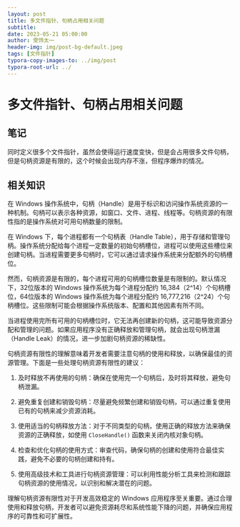 ```yaml
---
layout: post
title: 多文件指针、句柄占用相关问题
subtitle: 
date: 2023-05-21 05:00:00
author: 雯饰太一
header-img: img/post-bg-default.jpeg
tags: [文件指针]
typora-copy-images-to: ../img/post
typora-root-url: ../
---
```


# 多文件指针、句柄占用相关问题

## 笔记

同时定义很多个文件指针，虽然会使得运行速度变快，但是会占用很多文件句柄，但是句柄资源是有限的，这个时候会出现内存不涨，但程序爆炸的情况。

## 相关知识

在 Windows 操作系统中，句柄（Handle）是用于标识和访问操作系统资源的一种机制。句柄可以表示各种资源，如窗口、文件、进程、线程等。句柄资源的有限性指的是操作系统对可用句柄数量的限制。

在 Windows 下，每个进程都有一个句柄表（Handle Table），用于存储和管理句柄。操作系统分配给每个进程一定数量的初始句柄槽位，进程可以使用这些槽位来创建句柄。当进程需要更多句柄时，它可以通过请求操作系统来分配额外的句柄槽位。

然而，句柄资源是有限的，每个进程可用的句柄槽位数量是有限制的。默认情况下，32位版本的 Windows 操作系统为每个进程分配约 16,384（2^14）个句柄槽位，64位版本的 Windows 操作系统为每个进程分配约 16,777,216（2^24）个句柄槽位。这些限制可能会根据操作系统版本、配置和其他因素有所不同。

当进程使用完所有可用的句柄槽位时，它无法再创建新的句柄，这可能导致资源分配和管理的问题。如果应用程序没有正确释放和管理句柄，就会出现句柄泄漏（Handle Leak）的情况，进一步加剧句柄资源的稀缺性。

句柄资源有限性的理解意味着开发者需要注意句柄的使用和释放，以确保最佳的资源管理。下面是一些处理句柄资源有限性的建议：

1. 及时释放不再使用的句柄：确保在使用完一个句柄后，及时将其释放，避免句柄泄漏。

2. 避免重复创建和销毁句柄：尽量避免频繁创建和销毁句柄，可以通过重复使用已有的句柄来减少资源消耗。

3. 使用适当的句柄释放方法：对于不同类型的句柄，使用正确的释放方法来确保资源的正确释放，如使用 `CloseHandle()` 函数来关闭内核对象句柄。

4. 检查和优化句柄的使用方式：审查代码，确保句柄的创建和使用符合最佳实践，避免不必要的句柄创建和持有。

5. 使用高级技术和工具进行句柄资源管理：可以利用性能分析工具来检测和跟踪句柄资源的使用情况，以识别和解决潜在的问题。

理解句柄资源有限性对于开发高效稳定的 Windows 应用程序至关重要。通过合理使用和释放句柄，开发者可以避免资源耗尽和系统性能下降的问题，并确保应用程序的可靠性和可扩展性。

